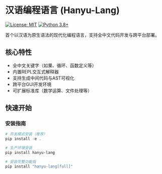 # 汉语编程语言 (Hanyu-Lang)

[![License: MIT](https://img.shields.io/badge/License-MIT-yellow.svg)](https://opensource.org/licenses/MIT)
[![Python 3.8+](https://img.shields.io/badge/Python-3.8%2B-blue.svg)](https://www.python.org/)

首个以汉语为原生语法的现代化编程语言，支持全中文代码开发与跨平台部署。

## 核心特性

- 全中文关键字（如果、循环、函数定义等）
- 内置REPL交互式解释器
- 支持生成中间代码与AST可视化
- 跨平台GUI开发环境
- 可扩展标准库（数学运算、文件处理等）

## 快速开始

### 安装指南

```powershell
# 开发模式安装（推荐）
pip install -e .

# 生产环境安装
pip install hanyu-lang

# 安装完整功能版
pip install "hanyu-lang[full]"
